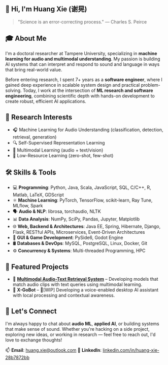 ## 👋 Hi, I'm Huang Xie (谢晃)

> "Science is an error-correcting process."
> — Charles S. Peirce

## 🎓 About Me

I'm a doctoral researcher at Tampere University, specializing in **machine learning for audio and multimodal
understanding**. My passion is building AI systems that can interpret and respond to sound and language in ways that
bring real-world value.

Before entering research, I spent 7+ years as a **software engineer**, where I gained deep experience in scalable system
design and practical problem-solving. Today, I work at the intersection of **ML research and software engineering**,
combining scientific depth with hands-on development to create robust, efficient AI applications.

## 🧠 Research Interests

- 🎧 Machine Learning for Audio Understanding (classification, detection, retrieval, generation)
- 🔍 Self-Supervised Representation Learning
- 🔄 Multimodal Learning (audio + text/vision)
- 🧩 Low-Resource Learning (zero-shot, few-shot)

## 🛠️ Skills & Tools

- 💻 **Programming**: Python, Java, Scala, JavaScript, SQL, C/C++, R, Matlab, LaTeX, GDScript
- ⚛️ **Machine Learning**: PyTorch, TensorFlow, scikit-learn, Ray Tune, MLflow, Spark
- 🗣️ **Audio & NLP**: librosa, torchaudio, NLTK
- 📊 **Data Analysis**: NumPy, SciPy, Pandas, Jupyter, Matplotlib
- 🌐 **Web, Backend & Architectures**: Java EE, Spring, Hibernate, Django, Flask, RESTful APIs, Microservices,
  Event-Driven Architectures
- 📱 **GUI & Game Development**: PySide6, Godot Engine
- 🛢️ **Databases & DevOps**: MySQL, PostgreSQL, Linux, Docker, Git
- ⚙️ **Concurrency & Systems**: Multi-threaded Programming, HPC

## 🧪 Featured Projects

- 🔎 [**Multimodal Audio-Text Retrieval System**](https://github.com/xieh97/text-audio-retrieval) – Developing models
  that match audio clips with text queries using multimodal learning.
- 🤖 **X-GoBot** – 🔧[WIP] Developing a voice-enabled desktop AI assistant with local processing and contextual awareness.

## 💬 Let's Connect

I'm always happy to chat about **audio ML**, **applied AI**, or building systems that make sense of sound. Whether
you're hacking on a side project, exploring new ideas, or working in research — feel free to reach out, I'd love to
exchange thoughts!

📫 **Email**: huang.xie@outlook.com
🔗 **LinkedIn**: [linkedin.com/in/huang-xie-28b7872bb](https://linkedin.com/in/huang-xie-28b7872bb/)
